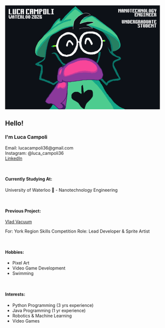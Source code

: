 <!-- <p style="color:#f2eee8;font-family:verdana"> text formatting -->
![Luca Campoli, uWaterloo '26, Nanotechnology Engineer, Undergraduate Student](ralseibanner.png)

<h2>Hello!</h2>

<h3>I'm Luca Campoli</h3>
<p>
Email: lucacampoli36@gmail.com <br>
Instagram: @luca_campoli36 <br>
<a href="www.linkedin.com/in/luca-campoli-64059b202">LinkedIn</a>
</p>
<br>

<h4>Currently Studying At:</h4>
<p>University of Waterloo 🦆 - Nanotechnology Engineering</p>
<br>

<h4>Previous Project:</h4>
<a href="https://github.com/LucaCampoli/Vlad-Vacuum">Vlad Vacuum</a><br>

<p>
For: York Region Skills Competition
Role: Lead Developer & Sprite Artist
</p>
<br>

<h4>Hobbies:</h4>
<ul>
<li> Pixel Art
<li> Video Game Development
<li> Swimming
</ul>
<br>

<h4>Interests:</h4>
<ul>
<li> Python Programming (3 yrs experience)
<li> Java Programming (1 yr experience)
<li> Robotics & Machine Learning
<li> Video Games
</ul>